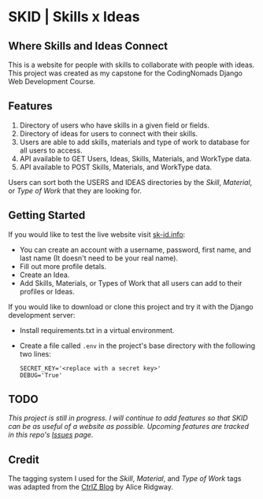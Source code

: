 # SKID | Skills x Ideas

## Where Skills and Ideas Connect

This is a website for people with skills to collaborate with people with ideas.
This project was created as my capstone for the CodingNomads Django Web Development Course.

## Features

1. Directory of users who have skills in a given field or fields.
2. Directory of ideas for users to connect with their skills.
3. Users are able to add skills, materials and type of work to database for all users to access.
4. API available to GET Users, Ideas, Skills, Materials, and WorkType data.
5. API available to POST Skills, Materials, and WorkType data.

Users can sort both the USERS and IDEAS directories by the *Skill*, *Material*, or *Type of Work* that they are looking for.

## Getting Started

If you would like to test the live website visit [sk-id.info](http://sk-id.info):

- You can create an account with a username, password, first name, and last name (It doesn't need to be your real name).
- Fill out more profile detals.
- Create an Idea.
- Add Skills, Materials, or Types of Work that all users can add to their profiles or Ideas.

If you would like to download or clone this project and try it with the Django development server:

- Install requirements.txt in a virtual environment.
- Create a file called `.env` in the project's base directory with the following two lines:

    ```env
    SECRET_KEY='<replace with a secret key>'
    DEBUG='True'
    ```

## TODO

*This project is still in progress. I will continue to add features so that SKID can be as useful of a website as possible. Upcoming features are tracked in this repo's [Issues](https://github.com/josephmads/skid/issues) page.*

## Credit

The tagging system I used for the *Skill*, *Material*, and *Type of Work* tags was adapted from the [CtrlZ Blog](https://ctrlzblog.com/how-to-add-tags-to-your-blog-a-django-manytomanyfield-example/) by Alice Ridgway.
